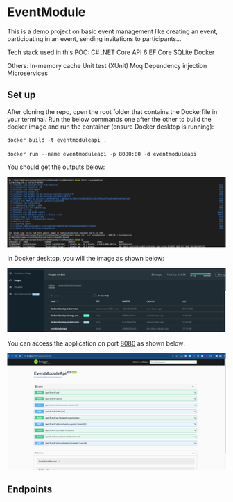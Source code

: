 # EventModule
This is a demo project on basic event management like creating an event, participating in an event, sending invitations to participants...

Tech stack used in this POC:
C#
.NET Core API 6
EF Core
SQLite
Docker

Others:
In-memory cache
Unit test (XUnit)
Moq
Dependency injection
Microservices


## Set up
After cloning the repo, open the root folder that contains the Dockerfile in your terminal. 
Run the below commands one after the other to build the docker image and run the container (ensure Docker desktop is running):

```
docker build -t eventmoduleapi .

docker run --name eventmoduleapi -p 8080:80 -d eventmoduleapi

```

You should get the outputs below:

![Docker image build and container run](https://github.com/JIOO-phoeNIX/EventModule/blob/master/TestImages/dockercommands.png)


In Docker desktop, you will the image as shown below:

![docker image](https://github.com/JIOO-phoeNIX/EventModule/blob/master/TestImages/dockerimagebuild.png)


You can access the application on port [8080](http://localhost:8080/swagger/index.html) as shown below:

![running application](https://github.com/JIOO-phoeNIX/EventModule/blob/master/TestImages/applicationrunningonport.png)


## Endpoints

